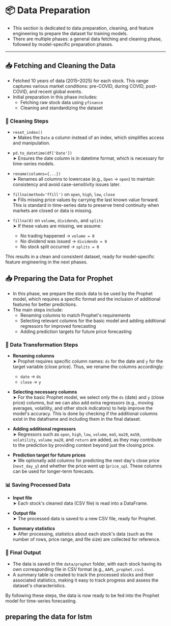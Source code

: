 # 📦 Data Preparation

- This section is dedicated to data preparation, cleaning, and feature engineering to prepare the dataset for training models.
- There are multiple phases: a general data fetching and cleaning phase, followed by model-specific preparation phases.

---

## 📥 Fetching and Cleaning the Data

- Fetched 10 years of data (2015–2025) for each stock. This range captures various market conditions: pre-COVID, during COVID, post-COVID, and recent global events.
- Initial preparation in this phase includes:
  - Fetching raw stock data using `yfinance`
  - Cleaning and standardizing the dataset

### 🧹 Cleaning Steps

- `reset_index()`  
  ➤ Makes the `Date` a column instead of an index, which simplifies access and manipulation.

- `pd.to_datetime(df['Date'])`  
  ➤ Ensures the date column is in datetime format, which is necessary for time-series models.

- `rename(columns={...})`  
  ➤ Renames all columns to lowercase (e.g., `Open` → `open`) to maintain consistency and avoid case-sensitivity issues later.

- `fillna(method='ffill')` on `open`, `high`, `low`, `close`  
  ➤ Fills missing price values by carrying the last known value forward. This is standard in time-series data to preserve trend continuity when markets are closed or data is missing.

- `fillna(0)` on `volume`, `dividends`, and `splits`  
  ➤ If these values are missing, we assume:
    - No trading happened → `volume = 0`
    - No dividend was issued → `dividends = 0`
    - No stock split occurred → `splits = 0`

This results in a clean and consistent dataset, ready for model-specific feature engineering in the next phases.


## 📥 Preparing the Data for Prophet

- In this phase, we prepare the stock data to be used by the Prophet model, which requires a specific format and the inclusion of additional features for better predictions.
- The main steps include:
  - Renaming columns to match Prophet's requirements
  - Selecting relevant columns for the basic model and adding additional regressors for improved forecasting
  - Adding prediction targets for future price forecasting
  
### 🔄 Data Transformation Steps

- **Renaming columns**  
  ➤ Prophet requires specific column names: `ds` for the date and `y` for the target variable (close price). Thus, we rename the columns accordingly:  
  - `date` → `ds`  
  - `close` → `y`

- **Selecting necessary columns**  
  ➤ For the basic Prophet model, we select only the `ds` (date) and `y` (close price) columns, but we can also add extra regressors (e.g., moving averages, volatility, and other stock indicators) to help improve the model's accuracy. This is done by checking if the additional columns exist in the dataframe and including them in the final dataset.

- **Adding additional regressors**  
  ➤ Regressors such as `open`, `high`, `low`, `volume`, `ma5`, `ma20`, `ma50`, `volatility`, `volume_ma20`, and `return` are added, as they may contribute to the prediction by providing context beyond just the closing price.

- **Prediction target for future prices**  
  ➤ We optionally add columns for predicting the next day's close price (`next_day_y`) and whether the price went up (`price_up`). These columns can be used for longer-term forecasts.

### 📊 Saving Processed Data

- **Input file**  
  ➤ Each stock's cleaned data (CSV file) is read into a DataFrame.

- **Output file**  
  ➤ The processed data is saved to a new CSV file, ready for Prophet.

- **Summary statistics**  
  ➤ After processing, statistics about each stock's data (such as the number of rows, price range, and file size) are collected for reference.

### 📝 Final Output

- The data is saved in the `data/prophet` folder, with each stock having its own corresponding file in CSV format (e.g., `AAPL_prophet.csv`).
- A summary table is created to track the processed stocks and their associated statistics, making it easy to track progress and assess the dataset's characteristics.

By following these steps, the data is now ready to be fed into the Prophet model for time-series forecasting.
 

## preparing the data for lstm 